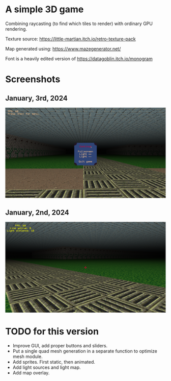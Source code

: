 # A simple 3D game

Combining raycasting (to find which tiles to render) with ordinary GPU rendering.

Texture source: https://little-martian.itch.io/retro-texture-pack

Map generated using: https://www.mazegenerator.net/

Font is a heavily edited version of https://datagoblin.itch.io/monogram

# Screenshots
## January, 3rd, 2024
![width:500px](./screenshots/2.png)
## January, 2nd, 2024
![width:500px](./screenshots/1.png)

# TODO for this version

- Improve GUI, add proper buttons and sliders.
- Put a single quad mesh generation in a separate function to optimize mesh module.
- Add sprites. First static, then animated.
- Add light sources and light map.
- Add map overlay.